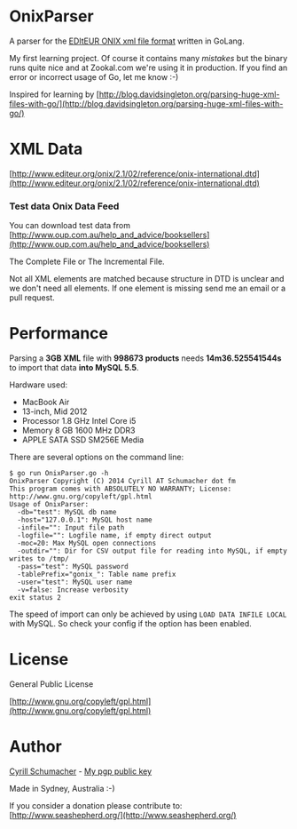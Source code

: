 # OnixParser

A parser for the [EDItEUR ONIX xml file format](http://www.editeur.org/83/Overview/) written in GoLang.

My first learning project. Of course it contains many *mistakes* but the binary runs quite nice and at Zookal.com we're
using it in production. If you find an error or incorrect usage of Go, let me know :-)

Inspired for learning by [http://blog.davidsingleton.org/parsing-huge-xml-files-with-go/](http://blog.davidsingleton.org/parsing-huge-xml-files-with-go/)

# XML Data

[http://www.editeur.org/onix/2.1/02/reference/onix-international.dtd](http://www.editeur.org/onix/2.1/02/reference/onix-international.dtd)

### Test data Onix Data Feed

You can download test data from [http://www.oup.com.au/help_and_advice/booksellers](http://www.oup.com.au/help_and_advice/booksellers)

The Complete File or The Incremental File.

Not all XML elements are matched because structure in DTD is unclear and we don't need all elements. If one element is
missing send me an email or a pull request.

# Performance

Parsing a **3GB XML** file with **998673 products** needs **14m36.525541544s** to import that data **into MySQL 5.5**.

Hardware used:

- MacBook Air
- 13-inch, Mid 2012
- Processor  1.8 GHz Intel Core i5
- Memory  8 GB 1600 MHz DDR3
- APPLE SATA SSD SM256E Media

There are several options on the command line:

```
$ go run OnixParser.go -h
OnixParser Copyright (C) 2014 Cyrill AT Schumacher dot fm
This program comes with ABSOLUTELY NO WARRANTY; License: http://www.gnu.org/copyleft/gpl.html
Usage of OnixParser:
  -db="test": MySQL db name
  -host="127.0.0.1": MySQL host name
  -infile="": Input file path
  -logfile="": Logfile name, if empty direct output
  -moc=20: Max MySQL open connections
  -outdir="": Dir for CSV output file for reading into MySQL, if empty writes to /tmp/
  -pass="test": MySQL password
  -tablePrefix="gonix_": Table name prefix
  -user="test": MySQL user name
  -v=false: Increase verbosity
exit status 2
```

The speed of import can only be achieved by using `LOAD DATA INFILE LOCAL` with MySQL. So check your config if the option
has been enabled.

# License

General Public License

[http://www.gnu.org/copyleft/gpl.html](http://www.gnu.org/copyleft/gpl.html)

# Author

[Cyrill Schumacher](https://github.com/SchumacherFM) - [My pgp public key](http://www.schumacher.fm/cyrill.asc)

Made in Sydney, Australia :-)

If you consider a donation please contribute to: [http://www.seashepherd.org/](http://www.seashepherd.org/)
